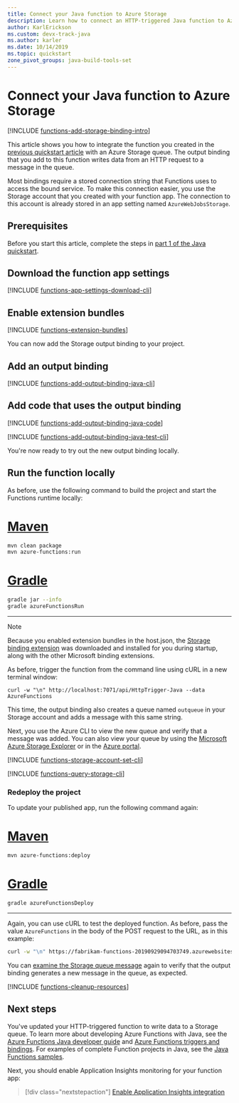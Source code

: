 ```yaml
---
title: Connect your Java function to Azure Storage 
description: Learn how to connect an HTTP-triggered Java function to Azure Storage by using a Queue storage output binding.
author: KarlErickson
ms.custom: devx-track-java
ms.author: karler
ms.date: 10/14/2019
ms.topic: quickstart
zone_pivot_groups: java-build-tools-set
---
```


# Connect your Java function to Azure Storage

[!INCLUDE [functions-add-storage-binding-intro](../../includes/functions-add-storage-binding-intro.md)]

This article shows you how to integrate the function you created in the [previous quickstart article](./create-first-function-cli-java.md?tabs=bash,browser) with an Azure Storage queue. The output binding that you add to this function writes data from an HTTP request to a message in the queue.

Most bindings require a stored connection string that Functions uses to access the bound service. To make this connection easier, you use the Storage account that you created with your function app. The connection to this account is already stored in an app setting named `AzureWebJobsStorage`.  

## Prerequisites

Before you start this article, complete the steps in [part 1 of the Java quickstart](./create-first-function-cli-java.md?tabs=bash,browser).

## Download the function app settings

[!INCLUDE [functions-app-settings-download-cli](../../includes/functions-app-settings-download-local-cli.md)]

## Enable extension bundles

[!INCLUDE [functions-extension-bundles](../../includes/functions-extension-bundles.md)]

You can now add the Storage output binding to your project.

## Add an output binding

[!INCLUDE [functions-add-output-binding-java-cli](../../includes/functions-add-output-binding-java-cli.md)]

## Add code that uses the output binding

[!INCLUDE [functions-add-output-binding-java-code](../../includes/functions-add-output-binding-java-code.md)]

[!INCLUDE [functions-add-output-binding-java-test-cli](../../includes/functions-add-output-binding-java-test-cli.md)]

You're now ready to try out the new output binding locally.

## Run the function locally

As before, use the following command to build the project and start the Functions runtime locally:

# [Maven](#tab/maven)
```bash
mvn clean package 
mvn azure-functions:run
```
# [Gradle](#tab/gradle) 
```bash
gradle jar --info
gradle azureFunctionsRun
```
---

> [!NOTE]  
> Because you enabled extension bundles in the host.json, the [Storage binding extension](functions-bindings-storage-blob.md#add-to-your-functions-app) was downloaded and installed for you during startup, along with the other Microsoft binding extensions.

As before, trigger the function from the command line using cURL in a new terminal window:

```CMD
curl -w "\n" http://localhost:7071/api/HttpTrigger-Java --data AzureFunctions
```

This time, the output binding also creates a queue named `outqueue` in your Storage account and adds a message with this same string.

Next, you use the Azure CLI to view the new queue and verify that a message was added. You can also view your queue by using the [Microsoft Azure Storage Explorer][Azure Storage Explorer] or in the [Azure portal](https://portal.azure.com).

[!INCLUDE [functions-storage-account-set-cli](../../includes/functions-storage-account-set-cli.md)]

[!INCLUDE [functions-query-storage-cli](../../includes/functions-query-storage-cli.md)]

### Redeploy the project 

To update your published app, run the following command again:  

# [Maven](#tab/maven)  
```bash
mvn azure-functions:deploy
```
# [Gradle](#tab/gradle)  
```bash
gradle azureFunctionsDeploy
```
---

Again, you can use cURL to test the deployed function. As before, pass the value `AzureFunctions` in the body of the POST request to the URL, as in this example:

```bash
curl -w "\n" https://fabrikam-functions-20190929094703749.azurewebsites.net/api/HttpTrigger-Java?code=zYRohsTwBlZ68YF.... --data AzureFunctions
```

You can [examine the Storage queue message](#query-the-storage-queue) again to verify that the output binding generates a new message in the queue, as expected.

[!INCLUDE [functions-cleanup-resources](../../includes/functions-cleanup-resources.md)]

## Next steps

You've updated your HTTP-triggered function to write data to a Storage queue. To learn more about developing Azure Functions with Java, see the [Azure Functions Java developer guide](functions-reference-java.md) and [Azure Functions triggers and bindings](functions-triggers-bindings.md). For examples of complete Function projects in Java, see the [Java Functions samples](/samples/browse/?products=azure-functions&languages=Java). 

Next, you should enable Application Insights monitoring for your function app:

> [!div class="nextstepaction"]
> [Enable Application Insights integration](configure-monitoring.md#add-to-an-existing-function-app)


[Azure Storage Explorer]: https://storageexplorer.com/
